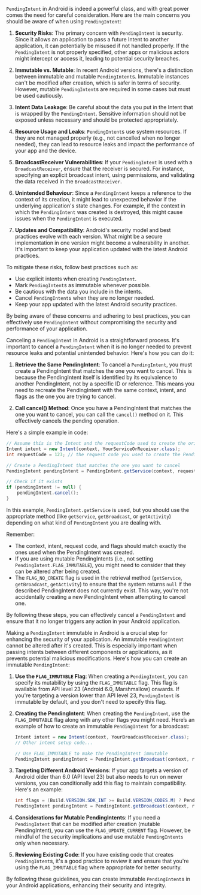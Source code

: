 `PendingIntent` in Android is indeed a powerful class, and with great power comes the need for careful consideration. Here are the main concerns you should be aware of when using `PendingIntent`:

1. **Security Risks**: The primary concern with `PendingIntent` is security. Since it allows an application to pass a future Intent to another application, it can potentially be misused if not handled properly. If the `PendingIntent` is not properly specified, other apps or malicious actors might intercept or access it, leading to potential security breaches.

2. **Immutable vs. Mutable**: In recent Android versions, there's a distinction between immutable and mutable `PendingIntent`s. Immutable instances can't be modified after creation, which is safer in terms of security. However, mutable `PendingIntent`s are required in some cases but must be used cautiously.

3. **Intent Data Leakage**: Be careful about the data you put in the Intent that is wrapped by the `PendingIntent`. Sensitive information should not be exposed unless necessary and should be protected appropriately.

4. **Resource Usage and Leaks**: `PendingIntent`s use system resources. If they are not managed properly (e.g., not cancelled when no longer needed), they can lead to resource leaks and impact the performance of your app and the device.

5. **BroadcastReceiver Vulnerabilities**: If your `PendingIntent` is used with a `BroadcastReceiver`, ensure that the receiver is secured. For instance, specifying an explicit broadcast intent, using permissions, and validating the data received in the `BroadcastReceiver`.

6. **Unintended Behaviour**: Since a `PendingIntent` keeps a reference to the context of its creation, it might lead to unexpected behavior if the underlying application's state changes. For example, if the context in which the `PendingIntent` was created is destroyed, this might cause issues when the `PendingIntent` is executed.

7. **Updates and Compatibility**: Android's security model and best practices evolve with each version. What might be a secure implementation in one version might become a vulnerability in another. It's important to keep your application updated with the latest Android practices.

To mitigate these risks, follow best practices such as:

- Use explicit intents when creating `PendingIntent`.
- Mark `PendingIntent`s as immutable whenever possible.
- Be cautious with the data you include in the intents.
- Cancel `PendingIntent`s when they are no longer needed.
- Keep your app updated with the latest Android security practices.

By being aware of these concerns and adhering to best practices, you can effectively use `PendingIntent` without compromising the security and performance of your application.

Canceling a `PendingIntent` in Android is a straightforward process. It's important to cancel a `PendingIntent` when it is no longer needed to prevent resource leaks and potential unintended behavior. Here's how you can do it:

1. **Retrieve the Same PendingIntent**: To cancel a `PendingIntent`, you must create a PendingIntent that matches the one you want to cancel. This is because the PendingIntent itself is identified by its equivalence to another PendingIntent, not by a specific ID or reference. This means you need to recreate the PendingIntent with the same context, intent, and flags as the one you are trying to cancel.

2. **Call cancel() Method**: Once you have a PendingIntent that matches the one you want to cancel, you can call the `cancel()` method on it. This effectively cancels the pending operation.

Here's a simple example in code:

```java
// Assume this is the Intent and the requestCode used to create the original PendingIntent
Intent intent = new Intent(context, YourServiceOrReceiver.class);
int requestCode = 123; // the request code you used to create the PendingIntent

// Create a PendingIntent that matches the one you want to cancel
PendingIntent pendingIntent = PendingIntent.getService(context, requestCode, intent, PendingIntent.FLAG_NO_CREATE);

// Check if it exists
if (pendingIntent != null) {
    pendingIntent.cancel();
}
```

In this example, `PendingIntent.getService` is used, but you should use the appropriate method (like `getService`, `getBroadcast`, or `getActivity`) depending on what kind of `PendingIntent` you are dealing with.

Remember:

- The context, intent, request code, and flags should match exactly the ones used when the PendingIntent was created.
- If you are using mutable PendingIntents (i.e., not setting `PendingIntent.FLAG_IMMUTABLE`), you might need to consider that they can be altered after being created.
- The `FLAG_NO_CREATE` flag is used in the retrieval method (`getService`, `getBroadcast`, `getActivity`) to ensure that the system returns `null` if the described PendingIntent does not currently exist. This way, you're not accidentally creating a new PendingIntent when attempting to cancel one.

By following these steps, you can effectively cancel a `PendingIntent` and ensure that it no longer triggers any action in your Android application.

Making a `PendingIntent` immutable in Android is a crucial step for enhancing the security of your application. An immutable `PendingIntent` cannot be altered after it's created. This is especially important when passing intents between different components or applications, as it prevents potential malicious modifications. Here's how you can create an immutable `PendingIntent`:

1. **Use the `FLAG_IMMUTABLE` Flag**: When creating a `PendingIntent`, you can specify its mutability by using the `FLAG_IMMUTABLE` flag. This flag is available from API level 23 (Android 6.0, Marshmallow) onwards. If you're targeting a version lower than API level 23, `PendingIntent` is immutable by default, and you don't need to specify this flag.

2. **Creating the PendingIntent**: When creating the `PendingIntent`, use the `FLAG_IMMUTABLE` flag along with any other flags you might need. Here’s an example of how to create an immutable `PendingIntent` for a broadcast:

    ```java
    Intent intent = new Intent(context, YourBroadcastReceiver.class);
    // Other intent setup code...

    // Use FLAG_IMMUTABLE to make the PendingIntent immutable
    PendingIntent pendingIntent = PendingIntent.getBroadcast(context, requestCode, intent, PendingIntent.FLAG_IMMUTABLE);
    ```

3. **Targeting Different Android Versions**: If your app targets a version of Android older than 6.0 (API level 23) but also needs to run on newer versions, you can conditionally add this flag to maintain compatibility. Here's an example:

    ```java
    int flags = (Build.VERSION.SDK_INT >= Build.VERSION_CODES.M) ? PendingIntent.FLAG_IMMUTABLE : 0;
    PendingIntent pendingIntent = PendingIntent.getBroadcast(context, requestCode, intent, flags);
    ```

4. **Considerations for Mutable PendingIntents**: If you need a `PendingIntent` that can be modified after creation (mutable PendingIntent), you can use the `FLAG_UPDATE_CURRENT` flag. However, be mindful of the security implications and use mutable `PendingIntents` only when necessary.

5. **Reviewing Existing Code**: If you have existing code that creates `PendingIntent`s, it's a good practice to review it and ensure that you're using the `FLAG_IMMUTABLE` flag where appropriate for better security.

By following these guidelines, you can create immutable `PendingIntent`s in your Android applications, enhancing their security and integrity.
